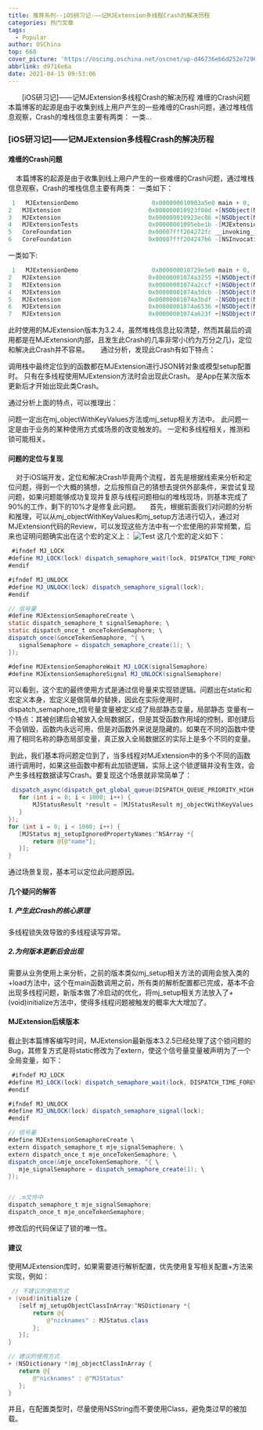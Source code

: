 ```yaml
---
title: 推荐系列--iOS研习记-——记MJExtension多线程Crash的解决历程
categories: 热门文章
tags:
  - Popular
author: OSChina
top: 668
cover_picture: 'https://oscimg.oschina.net/oscnet/up-d46736eb6d252e729616cf2a6d78d6e5920.png'
abbrlink: d9716e6a
date: 2021-04-15 09:53:06
---
```


&emsp;&emsp;[iOS研习记]——记MJExtension多线程Crash的解决历程 难缠的Crash问题 本篇博客的起源是由于收集到线上用户产生的一些难缠的Crash问题，通过堆栈信息观察，Crash的堆栈信息主要有两类： 一类...
<!-- more -->

                                                                                                                                                                                         
### [iOS研习记]——记MJExtension多线程Crash的解决历程 
 
#### 难缠的Crash问题 
    本篇博客的起源是由于收集到线上用户产生的一些难缠的Crash问题，通过堆栈信息观察，Crash的堆栈信息主要有两类： 
一类如下： 
 
 ```java 
  1   MJExtensionDemo                     0x000000010903a5e0 main + 0,
2   MJExtension                         0x000000010923f00d +[NSObject(MJClass) mj_setupBlockReturnValue:key:] + 333,
3   MJExtension                         0x000000010923ec86 +[NSObject(MJClass) mj_setupIgnoredPropertyNames:] + 70,
4   MJExtensionTests                    0x00000001095ebe1b -[MJExtensionTests testNestedModelArray] + 1467,
5   CoreFoundation                      0x00007fff204272fc __invoking___ + 140,
6   CoreFoundation                      0x00007fff204247b6 -[NSInvocation invoke] + 303,
  ``` 
  
一类如下: 
 
 ```java 
  1   MJExtensionDemo                     0x000000010729e5e0 main + 0,
2   MJExtension                         0x00000001074a3255 +[NSObject(MJClass) mj_totalObjectsWithSelector:key:] + 453,
3   MJExtension                         0x00000001074a2ccf +[NSObject(MJClass) mj_totalIgnoredPropertyNames] + 47,
4   MJExtension                         0x00000001074a3dcb -[NSObject(MJKeyValue) mj_setKeyValues:context:] + 443,
5   MJExtension                         0x00000001074a3bdf -[NSObject(MJKeyValue) mj_setKeyValues:] + 79,
6   MJExtension                         0x00000001074a6536 +[NSObject(MJKeyValue) mj_objectWithKeyValues:context:] + 710,
7   MJExtension                         0x00000001074a623f +[NSObject(MJKeyValue) mj_objectWithKeyValues:] + 79,
  ``` 
  
此时使用的MJExtension版本为3.2.4，虽然堆栈信息比较清楚，然而其最后的调用都是在MJExtension内部，且发生此Crash的几率非常小(约为万分之几)，定位和解决此Crash并不容易。 
     通过分析，发现此Crash有如下特点： 
 
 调用栈中最终定位到的函数都在MJExtension进行JSON转对象或模型setup配置时。 
 只有在多线程使用MJExtension方法时会出现此Crash。 
 是App在某次版本更新后才开始出现此类Crash。 
 
通过分析上面的特点，可以推理出： 
 
 问题一定出在mj_objectWithKeyValues方法或mj_setup相关方法中。 
 此问题一定是由于业务的某种使用方式或场景的改变触发的。 
 一定和多线程相关，推测和锁可能相关。 
 
 
#### 问题的定位与复现 
    对于iOS端开发，定位和解决Crash毕竟两个流程，首先是根据线索来分析和定位问题，得到一个大概的猜想，之后按照自己的猜想去提供外部条件，来尝试复现问题，如果问题能够成功复现并复原与线程问题相似的堆栈现场，则基本完成了90%的工作，剩下的10%才是修复此问题。 
    首先，根据前面我们对问题的分析和推理，可以从mj_objectWithKeyValues和mj_setup方法进行切入，通过对MJExtension代码的Review，可以发现这些方法中有一个宏使用的非常频繁，后来也证明问题确实出在这个宏的定义上： 
![Test](https://oscimg.oschina.net/oscnet/up-d46736eb6d252e729616cf2a6d78d6e5920.png  '-iOS研习记-——记MJExtension多线程Crash的解决历程') 
这几个宏的定义如下： 
 
 ```java 
  #ifndef MJ_LOCK
#define MJ_LOCK(lock) dispatch_semaphore_wait(lock, DISPATCH_TIME_FOREVER);
#endif

#ifndef MJ_UNLOCK
#define MJ_UNLOCK(lock) dispatch_semaphore_signal(lock);
#endif

// 信号量
#define MJExtensionSemaphoreCreate \
static dispatch_semaphore_t signalSemaphore; \
static dispatch_once_t onceTokenSemaphore; \
dispatch_once(&onceTokenSemaphore, ^{ \
    signalSemaphore = dispatch_semaphore_create(1); \
});

#define MJExtensionSemaphoreWait MJ_LOCK(signalSemaphore)
#define MJExtensionSemaphoreSignal MJ_UNLOCK(signalSemaphore)


  ``` 
  
可以看到，这个宏的最终使用方式是通过信号量来实现锁逻辑。问题出在static和宏定义本身，宏定义是做简单的替换，因此在实际使用时，dispatch_semaphore_t信号量变量被定义成了局部静态变量，局部静态 变量有一个特点：其被创建后会被放入全局数据区，但是其受函数作用域的控制，即创建后不会销毁，函数内永远可用，但是对函数外来说是隐藏的。如果在不同的函数中使用了相同名称的静态局部变量，真正放入全局数据区的实际上是多个不同的变量。 
 
 到此，我们基本将问题定位到了，当多线程对MJExtension中的多个不同的函数进行调用时，如果这些函数中都有此加锁逻辑，实际上这个锁逻辑并没有生效，会产生多线程数据读写Crash。要复现这个场景就非常简单了： 
 
 ```java 
  dispatch_async(dispatch_get_global_queue(DISPATCH_QUEUE_PRIORITY_HIGH, 0), ^{
    for (int i = 0; i < 1000; i++) {
        MJStatusResult *result = [MJStatusResult mj_objectWithKeyValues:dict];
    }
});
for (int i = 0; i < 1000; i++) {
    [MJStatus mj_setupIgnoredPropertyNames:^NSArray *{
        return @[@"name"];
    }];
}
  ``` 
  
通过场景复现，基本可以定位此问题原因。 
 
#### 几个疑问的解答 
 
##### 1. 产生此Crash的核心原理 
多线程锁失效导致的多线程读写异常。 
 
##### 2.为何版本更新后会出现 
需要从业务使用上来分析，之前的版本类似mj_setup相关方法的调用会放入类的+load方法中，这个在main函数调用之前，所有类的解析配置都已完成，基本不会出现多线程问题，新版本做了冷启动的优化，将mj_setup相关方法放入了+(void)initialize方法中，使得多线程问题被触发的概率大大增加了。 
 
#### MJExtension后续版本 
截止到本篇博客编写时间，MJExtension最新版本3.2.5已经处理了这个锁问题的Bug，其修复方式是将static修改为了extern，使这个信号量变量被声明为了一个全局变量，如下： 
 
 ```java 
  #ifndef MJ_LOCK
#define MJ_LOCK(lock) dispatch_semaphore_wait(lock, DISPATCH_TIME_FOREVER);
#endif

#ifndef MJ_UNLOCK
#define MJ_UNLOCK(lock) dispatch_semaphore_signal(lock);
#endif

// 信号量
#define MJExtensionSemaphoreCreate \
extern dispatch_semaphore_t mje_signalSemaphore; \
extern dispatch_once_t mje_onceTokenSemaphore; \
dispatch_once(&mje_onceTokenSemaphore, ^{ \
    mje_signalSemaphore = dispatch_semaphore_create(1); \
});


// .m文件中
dispatch_semaphore_t mje_signalSemaphore;
dispatch_once_t mje_onceTokenSemaphore;
  ``` 
  
修改后的代码保证了锁的唯一性。 
 
#### 建议 
使用MJExtension库时，如果需要进行解析配置，优先使用复写相关配置+方法来实现，例如： 
 
 ```java 
  // 不建议的使用方式
+ (void)initialize {
    [self mj_setupObjectClassInArray:^NSDictionary *{
        return @{
            @"nicknames" : MJStatus.class
        };
    }];
}

// 建议的使用方式
+ (NSDictionary *)mj_objectClassInArray {
    return @{
        @"nicknames" : @"MJStatus"
    };
}

  ``` 
  
并且，在配置类型时，尽量使用NSString而不要使用Class，避免类过早的被加载。
                                        